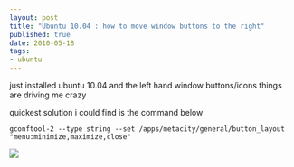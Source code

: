 ```yaml
--- 
layout: post
title: "Ubuntu 10.04 : how to move window buttons to the right"
published: true
date: 2010-05-18
tags: 
- ubuntu
---
```

just installed ubuntu 10.04 and the left hand window buttons/icons things are 
driving me crazy

quickest solution i could find is the command below

```
gconftool-2 --type string --set /apps/metacity/general/button_layout "menu:minimize,maximize,close"
```

![](http://i.minus.com/juCaqGy6FvJJe.jpg)
